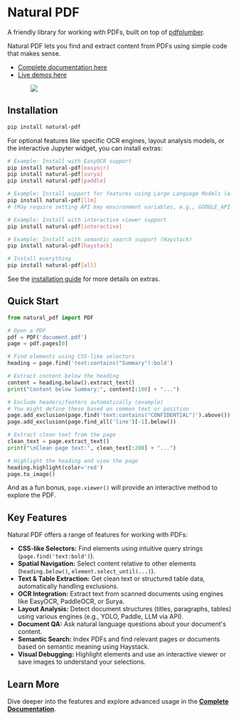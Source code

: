 # Natural PDF

A friendly library for working with PDFs, built on top of [pdfplumber](https://github.com/jsvine/pdfplumber).

Natural PDF lets you find and extract content from PDFs using simple code that makes sense.

- [Complete documentation here](https://jsoma.github.io/natural-pdf)
- [Live demos here](https://colab.research.google.com/github/jsoma/natural-pdf/)

<div style="max-width: 400px; margin: auto"><a href="sample-screen.png"><img src="sample-screen.png"></a></div>

## Installation

```bash
pip install natural-pdf
```

For optional features like specific OCR engines, layout analysis models, or the interactive Jupyter widget, you can install extras:

```bash
# Example: Install with EasyOCR support
pip install natural-pdf[easyocr]
pip install natural-pdf[surya]
pip install natural-pdf[paddle]

# Example: Install support for features using Large Language Models (e.g., via OpenAI-compatible APIs)
pip install natural-pdf[llm]
# (May require setting API key environment variables, e.g., GOOGLE_API_KEY for Gemini)

# Example: Install with interactive viewer support
pip install natural-pdf[interactive]

# Example: Install with semantic search support (Haystack)
pip install natural-pdf[haystack]

# Install everything
pip install natural-pdf[all]
```

See the [installation guide](https://jsoma.github.io/natural-pdf/installation/) for more details on extras.

## Quick Start

```python
from natural_pdf import PDF

# Open a PDF
pdf = PDF('document.pdf')
page = pdf.pages[0]

# Find elements using CSS-like selectors
heading = page.find('text:contains("Summary"):bold')

# Extract content below the heading
content = heading.below().extract_text()
print("Content below Summary:", content[:100] + "...")

# Exclude headers/footers automatically (example)
# You might define these based on common text or position
page.add_exclusion(page.find('text:contains("CONFIDENTIAL")').above())
page.add_exclusion(page.find_all('line')[-1].below())

# Extract clean text from the page
clean_text = page.extract_text()
print("\nClean page text:", clean_text[:200] + "...")

# Highlight the heading and view the page
heading.highlight(color='red')
page.to_image()
```

And as a fun bonus, `page.viewer()` will provide an interactive method to explore the PDF.

## Key Features

Natural PDF offers a range of features for working with PDFs:

*   **CSS-like Selectors:** Find elements using intuitive query strings (`page.find('text:bold')`).
*   **Spatial Navigation:** Select content relative to other elements (`heading.below()`, `element.select_until(...)`).
*   **Text & Table Extraction:** Get clean text or structured table data, automatically handling exclusions.
*   **OCR Integration:** Extract text from scanned documents using engines like EasyOCR, PaddleOCR, or Surya.
*   **Layout Analysis:** Detect document structures (titles, paragraphs, tables) using various engines (e.g., YOLO, Paddle, LLM via API).
*   **Document QA:** Ask natural language questions about your document's content.
*   **Semantic Search:** Index PDFs and find relevant pages or documents based on semantic meaning using Haystack.
*   **Visual Debugging:** Highlight elements and use an interactive viewer or save images to understand your selections.

## Learn More

Dive deeper into the features and explore advanced usage in the [**Complete Documentation**](https://jsoma.github.io/natural-pdf).
